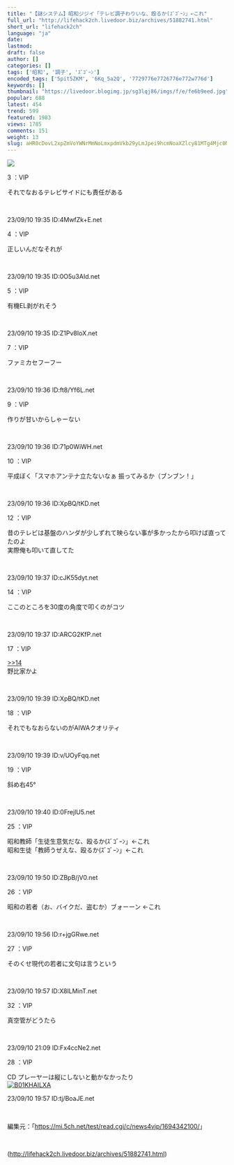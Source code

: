 ```yaml
---
title: "【謎システム】昭和ジジイ「テレビ調子わりいな、殴るか(ｽﾞｺﾞｰﾝ」←これ"
full_url: "http://lifehack2ch.livedoor.biz/archives/51882741.html"
short_url: "lifehack2ch"
language: "ja"
date: 
lastmod: 
draft: false
author: []
categories: []
tags: ['昭和', '調子', 'ｽﾞｺﾞｰﾝ']
encoded_tags: ['5pit5ZKM', '6Kq_5a2Q', '7729776e7726776e772w776d']
keywords: []
thumbnail: "https://livedoor.blogimg.jp/sg3lqj86/imgs/f/e/fe6b9eed.jpg"
popular: 688
latest: 454
trend: 599
featured: 1983
views: 1785
comments: 151
weight: 13
slug: aHR0cDovL2xpZmVoYWNrMmNoLmxpdmVkb29yLmJpei9hcmNoaXZlcy81MTg4Mjc0MS5odG1s
---
```


![](https://livedoor.blogimg.jp/sg3lqj86/imgs/f/e/fe6b9eed.jpg)

<div><p class='t_name'>3 ：VIP</p> <p class='r2'>それでなおるテレビサイドにも責任がある </p><br><p>23/09/10 19:35 ID:4MwfZk+E.net</p> <p class='t_name'>4 ：VIP</p> <p class='r4'>正しいんだなそれが </p><br><p>23/09/10 19:35 ID:0O5u3AId.net</p> <p class='t_name'>5 ：VIP</p> <p class='r4'>有機EL剥がれそう </p><br><p>23/09/10 19:35 ID:Z1Pv8IoX.net</p> <p class='t_name'>7 ：VIP</p> <p class='r4'>ファミカセフーフー </p><br><p>23/09/10 19:36 ID:ft8/Yf6L.net</p> <p class='t_name'>9 ：VIP</p> <p class='r4'>作りが甘いからしゃーない </p><br><p>23/09/10 19:36 ID:71p0WiWH.net</p> <p class='t_name'>10 ：VIP</p> <p class='r4'>平成ぼく「スマホアンテナ立たないなぁ 振ってみるか（ブンブン！」 </p><br><p>23/09/10 19:36 ID:XpBQ/tKD.net</p> <p class='t_name'>12 ：VIP</p> <p class='r1'>昔のテレビは基盤のハンダが少しずれて映らない事が多かったから叩けば直ってたのよ <br> 実際俺も叩いて直してた </p><br><p>23/09/10 19:37 ID:cJK55dyt.net</p> <p class='t_name'>14 ：VIP</p> <p class='r4'>ここのところを30度の角度で叩くのがコツ </p><br><p>23/09/10 19:37 ID:ARCG2KfP.net</p> <p class='t_name_res'>17 ：VIP</p> <p class='r4'><a href='#res_14'>>>14</a> <br> 野比家かよ </p><br><p>23/09/10 19:39 ID:XpBQ/tKD.net</p> <p class='t_name'>18 ：VIP</p> <p class='r4'>それでもなおらないのがAIWAクオリティ </p><br><p>23/09/10 19:39 ID:v/UOyFqq.net</p> <p class='t_name'>19 ：VIP</p> <p class='r4'>斜め右45° </p><br><p>23/09/10 19:40 ID:0FrejlU5.net</p> <p class='t_name'>25 ：VIP</p> <p class='r4'>昭和教師「生徒生意気だな、殴るか(ｽﾞｺﾞｰﾝ」←これ <br> 昭和生徒「教師うぜえな、殴るか(ｽﾞｺﾞｰﾝ」←これ </p><br><p>23/09/10 19:50 ID:ZBpB/jV0.net</p> <p class='t_name'>26 ：VIP</p> <p class='r4'>昭和の若者（お、バイクだ、盗むか）ブォーーン ←これ </p><br><p>23/09/10 19:56 ID:r+jgGRwe.net</p> <p class='t_name'>27 ：VIP</p> <p class='r4'>そのくせ現代の若者に文句は言うという </p><br><p>23/09/10 19:57 ID:X8lLMinT.net</p> <p class='t_name'>32 ：VIP</p> <p class='r4'>真空管がどうたら </p><br><p>23/09/10 21:09 ID:Fx4ccNe2.net</p> <p class='t_name'>28 ：VIP</p> <p class='r2'>CD プレーヤーは縦にしないと動かなかったり<br><a href='https://www.amazon.co.jp/dp/B01KHAILXA/?tag=nishiky24-22' target='_blank'><img src='https://m.media-amazon.com/images/I/41ThyF3t-AL._SL500_.jpg' alt='B01KHAILXA' border='0'></a> </p><p>23/09/10 19:57 ID:tj/BoaJE.net</p> <br><p class='p_url'>編集元：「<a href='https://mi.5ch.net/test/read.cgi/c/news4vip/1694342100/' target='_blank'>https://mi.5ch.net/test/read.cgi/c/news4vip/1694342100/</a>」</p> <br clear='all'></div>

(http://lifehack2ch.livedoor.biz/archives/51882741.html)
